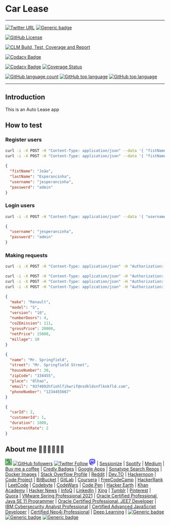 # Car Lease

---

[![Twitter URL](https://img.shields.io/twitter/url?logoColor=blue&style=social&url=https%3A%2F%2Fimg.shields.io%2Ftwitter%2Furl%3Fstyle%3Dsocial)](https://twitter.com/intent/tweet?text=%20Checkout%20this%20%40github%20repo%20by%20%40joaofse%20%F0%9F%91%A8%F0%9F%8F%BD%E2%80%8D%F0%9F%92%BB%3A%20https%3A//github.com/jesperancinha/car-lease)
[![Generic badge](https://img.shields.io/static/v1.svg?label=GitHub&message=car-lease%20🚗&color=informational)](https://github.com/jesperancinha/car-lease)

[![GitHub License](https://img.shields.io/badge/license-Apache%20License%202.0-blue.svg?style=flat)](https://www.apache.org/licenses/LICENSE-2.0)

[![CLM Build, Test, Coverage and Report](https://github.com/jesperancinha/car-lease/actions/workflows/car-lease-manager.yml/badge.svg)](https://github.com/jesperancinha/car-lease/actions/workflows/car-lease-manager.yml)

[![Codacy Badge](https://app.codacy.com/project/badge/Grade/af73a199a556499288d9c91ce94956de)](https://www.codacy.com/gh/jesperancinha/car-lease/dashboard?utm_source=github.com&amp;utm_medium=referral&amp;utm_content=jesperancinha/car-lease&amp;utm_campaign=Badge_Grade)

[![Codacy Badge](https://app.codacy.com/project/badge/Coverage/c087adeb61914ad9ab259e0abbcb6c27)](https://www.codacy.com/gh/jesperancinha/car-lease/dashboard?utm_source=github.com&utm_medium=referral&utm_content=jesperancinha/car-lease&utm_campaign=Badge_Coverage)
[![Coverage Status](https://coveralls.io/repos/github/jesperancinha/car-lease/badge.svg?branch=main)](https://coveralls.io/github/jesperancinha/car-lease?branch=main)

[![GitHub language count](https://img.shields.io/github/languages/count/jesperancinha/car-lease.svg)](#)
[![GitHub top language](https://img.shields.io/github/languages/top/jesperancinha/car-lease.svg)](#)
[![GitHub top language](https://img.shields.io/github/languages/code-size/jesperancinha/car-lease.svg)](#)

---
## Introduction

This is an Auto Lease app


## How to test


### Register users
```bash
curl -i -X POST -H "Content-Type: application/json" --data '{ "fistName": "Joao", "lastName": "Esperancinha", "username": "jesperancinha", "password": "admin"}' http://localhost:8081/api/users
curl -i -X POST -H "Content-Type: application/json" --data '{ "fistName": "Joao2", "lastName": "Esperancinha", "username": "jesperancinha2", "password": "admin"}' http://localhost:8081/api/users
```

```json
{
  "fistName": "João",
  "lastName": "Esperancinha",
  "username": "jesperancinha",
  "password": "admin"
}
```

### Login users

```bash
curl -i -X POST -H "Content-Type: application/json" --data '{ "username": "jesperancinha", "password": "admin"}' http://localhost:8081/api/login
````

```json
{
  "username": "jesperancinha",
  "password": "admin"
}
```

### Making requests

```bash
curl -i -X POST -H "Content-Type: application/json" -H "Authorization: Bearer <TOKEN>" http://localhost:8081/api/<ENDPOINT>
````

```bash
curl -i -X POST -H "Content-Type: application/json" -H "Authorization: Bearer <TOKEN>"  --data '{ "make": "Renault", "model": "5", "version": "10", "numberDoors": 4, "co2Emission": 111, "grossPrice": 20000, "netPrice": 15000, "millage": 10000}'  http://localhost:8081/api/cars
curl -i -X POST -H "Content-Type: application/json" -H "Authorization: Bearer <TOKEN>"  --data '{ "name": "Mr. Springfield", "street": "Mr. Springfield Street", "houseNumber": 30, "zipCode": "334455", "place": "Olhao", "email": "9374092hfiohlfihwrif@nsdkldsnflknkfld.com", "phoneNumber": "1234455667" }'  http://localhost:8081/api/customers
curl -i -X POST -H "Content-Type: application/json" -H "Authorization: Bearer <TOKEN>"  --data '{ "carId": 1, "customerId": 2, "duration": 1000, "interestRate": 2}'  http://localhost:8081/api/leases
````


```json
{
  "make": "Renault",
  "model": "5",
  "version": "10",
  "numberDoors": 4,
  "co2Emission": 111,
  "grossPrice": 20000,
  "netPrice": 15000,
  "millage": 10
}
```

```json
{
  "name": "Mr. Springfield",
  "street": "Mr. Springfield Street",
  "houseNumber": 30,
  "zipCode": "334455",
  "place": "Olhao",
  "email": "9374092hfiohlfihwrif@nsdkldsnflknkfld.com",
  "phoneNumber": "1234455667"
}
```

```json
{
  "carId": 2,
  "customerId": 1,
  "duration": 1000,
  "interestRate": 2
}
```

## About me 👨🏽‍💻🚀🏳️‍🌈

[![alt text](https://raw.githubusercontent.com/jesperancinha/project-signer/master/project-signer-templates/icons-20/JEOrgLogo-20.png "João Esperancinha Homepage")](http://joaofilipesabinoesperancinha.nl)
[![GitHub followers](https://img.shields.io/github/followers/jesperancinha.svg?label=Jesperancinha&style=social "GitHub")](https://github.com/jesperancinha)
[![Twitter Follow](https://img.shields.io/twitter/follow/joaofse?label=João%20Esperancinha&style=social "Twitter")](https://twitter.com/joaofse)
[![alt text](https://raw.githubusercontent.com/jesperancinha/project-signer/master/project-signer-templates/icons-20/mastodon-20.png "Mastodon")](https://masto.ai/@jesperancinha)
| [Sessionize](https://sessionize.com/joao-esperancinha/)
| [Spotify](https://open.spotify.com/user/jlnozkcomrxgsaip7yvffpqqm?si=b54b89eae8894960)
| [Medium](https://medium.com/@jofisaes)
| [Buy me a coffee](https://www.buymeacoffee.com/jesperancinha)
| [Credly Badges](https://www.credly.com/users/joao-esperancinha)
| [Google Apps](https://play.google.com/store/apps/developer?id=Joao+Filipe+Sabino+Esperancinha)
| [Sonatype Search Repos](https://search.maven.org/search?q=org.jesperancinha)
| [Docker Images](https://hub.docker.com/u/jesperancinha)
| [Stack Overflow Profile](https://stackoverflow.com/users/3702839/joao-esperancinha)
| [Reddit](https://www.reddit.com/user/jesperancinha/)
| [Dev.TO](https://dev.to/jofisaes)
| [Hackernoon](https://hackernoon.com/@jesperancinha)
| [Code Project](https://www.codeproject.com/Members/jesperancinha)
| [BitBucket](https://bitbucket.org/jesperancinha)
| [GitLab](https://gitlab.com/jesperancinha)
| [Coursera](https://www.coursera.org/user/da3ff90299fa9297e283ee8e65364ffb)
| [FreeCodeCamp](https://www.freecodecamp.org/jofisaes)
| [HackerRank](https://www.hackerrank.com/jofisaes)
| [LeetCode](https://leetcode.com/jofisaes)
| [Codebyte](https://coderbyte.com/profile/jesperancinha)
| [CodeWars](https://www.codewars.com/users/jesperancinha)
| [Code Pen](https://codepen.io/jesperancinha)
| [Hacker Earth](https://www.hackerearth.com/@jofisaes)
| [Khan Academy](https://www.khanacademy.org/profile/jofisaes)
| [Hacker News](https://news.ycombinator.com/user?id=jesperancinha)
| [InfoQ](https://www.infoq.com/profile/Joao-Esperancinha.2/)
| [LinkedIn](https://www.linkedin.com/in/joaoesperancinha/)
| [Xing](https://www.xing.com/profile/Joao_Esperancinha/cv)
| [Tumblr](https://jofisaes.tumblr.com/)
| [Pinterest](https://nl.pinterest.com/jesperancinha/)
| [Quora](https://nl.quora.com/profile/Jo%C3%A3o-Esperancinha)
| [VMware Spring Professional 2021](https://www.credly.com/badges/762fa7a4-9cf4-417d-bd29-7e072d74cdb7)
| [Oracle Certified Professional, Java SE 11 Programmer](https://www.credly.com/badges/87609d8e-27c5-45c9-9e42-60a5e9283280)
| [Oracle Certified Professional, JEE7 Developer](https://www.credly.com/badges/27a14e06-f591-4105-91ca-8c3215ef39a2)
| [IBM Cybersecurity Analyst Professional](https://www.credly.com/badges/ad1f4abe-3dfa-4a8c-b3c7-bae4669ad8ce)
| [Certified Advanced JavaScript Developer](https://cancanit.com/certified/1462/)
| [Certified Neo4j Professional](https://graphacademy.neo4j.com/certificates/c279afd7c3988bd727f8b3acb44b87f7504f940aac952495ff827dbfcac024fb.pdf)
| [Deep Learning](https://www.credly.com/badges/8d27e38c-869d-4815-8df3-13762c642d64)
| [![Generic badge](https://img.shields.io/static/v1.svg?label=GitHub&message=JEsperancinhaOrg&color=yellow "jesperancinha.org dependencies")](https://github.com/JEsperancinhaOrg)
[![Generic badge](https://img.shields.io/static/v1.svg?label=All%20Badges&message=Badges&color=red "All badges")](https://joaofilipesabinoesperancinha.nl/badges)
[![Generic badge](https://img.shields.io/static/v1.svg?label=Status&message=Project%20Status&color=red "Project statuses")](https://github.com/jesperancinha/project-signer/blob/master/project-signer-quality/Build.md)

